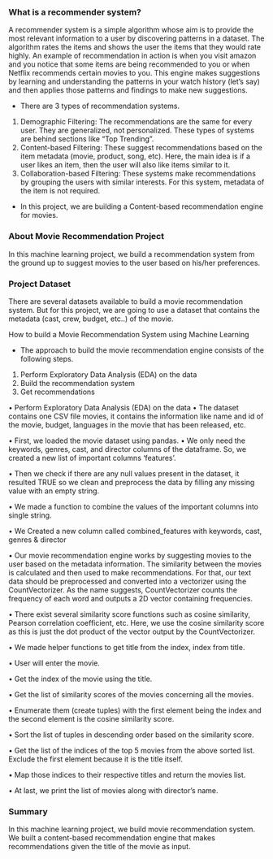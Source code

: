 ### What is a recommender system?
A recommender system is a simple algorithm whose aim is to provide the most
relevant information to a user by discovering patterns in a dataset. The algorithm
rates the items and shows the user the items that they would rate highly. An example
of recommendation in action is when you visit amazon and you notice that some
items are being recommended to you or when Netflix recommends certain movies
to you. This engine makes suggestions by learning and understanding the patterns in
your watch history (let’s say) and then applies those patterns and findings to make
new suggestions.
* There are 3 types of recommendation systems.
1. Demographic Filtering: The recommendations are the same for every
user. They are generalized, not personalized. These types of systems are
behind sections like “Top Trending”.
2. Content-based Filtering: These suggest recommendations based on the
item metadata (movie, product, song, etc). Here, the main idea is if a user
likes an item, then the user will also like items similar to it.
3. Collaboration-based Filtering: These systems make recommendations
by grouping the users with similar interests. For this system, metadata of
the item is not required.

* In this project, we are building a Content-based recommendation engine for movies.

### About Movie Recommendation Project
In this machine learning project, we build a recommendation system from the ground
up to suggest movies to the user based on his/her preferences.

### Project Dataset
There are several datasets available to build a movie recommendation system. But
for this project, we are going to use a dataset that contains the metadata (cast, crew,
budget, etc..) of the movie.

How to build a Movie Recommendation System using Machine Learning
* The approach to build the movie recommendation engine consists of the following
steps.
1. Perform Exploratory Data Analysis (EDA) on the data
2. Build the recommendation system
3. Get recommendations

• Perform Exploratory Data Analysis (EDA) on the data
• The dataset contains one CSV file movies, it contains the information like
name and id of the movie, budget, languages in the movie that has been
released, etc.

• First, we loaded the movie dataset using pandas.
• We only need the keywords, genres, cast, and director columns of the
dataframe. So, we created a new list of important columns ‘features’.

• Then we check if there are any null values present in the dataset, it resulted
TRUE so we clean and preprocess the data by filling any missing value with
an empty string.

• We made a function to combine the values of the important columns into
single string.

• We Created a new column called combined_features with keywords, cast,
genres & director

• Our movie recommendation engine works by suggesting movies to the user
based on the metadata information. The similarity between the movies is
calculated and then used to make recommendations. For that, our text data
should be preprocessed and converted into a vectorizer using the
CountVectorizer. As the name suggests, CountVectorizer counts the
frequency of each word and outputs a 2D vector containing frequencies.

• There exist several similarity score functions such as cosine similarity,
Pearson correlation coefficient, etc. Here, we use the cosine similarity score
as this is just the dot product of the vector output by the CountVectorizer.

• We made helper functions to get title from the index, index from title.

• User will enter the movie.

• Get the index of the movie using the title.

• Get the list of similarity scores of the movies concerning all the movies.

• Enumerate them (create tuples) with the first element being the index and the
second element is the cosine similarity score.

• Sort the list of tuples in descending order based on the similarity score.

• Get the list of the indices of the top 5 movies from the above sorted list.
Exclude the first element because it is the title itself.

• Map those indices to their respective titles and return the movies list.

• At last, we print the list of movies along with director’s name.
### Summary
In this machine learning project, we build movie recommendation system. We built
a content-based recommendation engine that makes recommendations given the title
of the movie as input.
